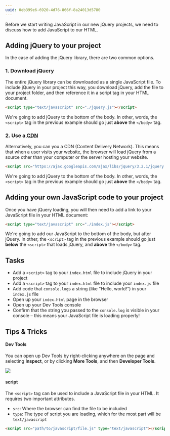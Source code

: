 ```yaml
---
uuid: 0eb399e6-6920-4d76-866f-8a24013d5780
---
```


Before we start writing JavaScript in our new jQuery projects, we need to discuss how to add JavaScript to our HTML.

## Adding jQuery to your project

In the case of adding the jQuery library, there are two common options.

### 1. Download jQuery

The entire jQuery library can be downloaded as a single JavaScript file. To include jQuery in your project this way, you download jQuery, add the file to your project folder, and then reference it in a script tag in your HTML document.

```html
<script type="text/javascript" src="./jquery.js"></script>
```

We're going to add jQuery to the bottom of the body. In other, words, the `<script>` tag in the previous example should go just **above** the `</body>` tag.

### 2. Use a <abbr title="Content Delivery Network">CDN</abbr>

Alternatively, you can you a CDN (Content Delivery Network). This means that when a user visits your website, the browser will load jQuery from a source other than your computer or the server hosting your website.

```html
<script src="https://ajax.googleapis.com/ajax/libs/jquery/3.2.1/jquery.min.js"></script>
```

We're going to add jQuery to the bottom of the body. In other, words, the `<script>` tag in the previous example should go just **above** the `</body>` tag.

## Adding your own JavaScript code to your project

Once you have jQuery loading, you will then need to add a link to your JavaScript file in your HTML document:

```html
<script type="text/javascript" src="./index.js"></script>
```

We're going to add our JavaScript to the bottom of the body, but after jQuery. In other, the `<script>` tag in the previous example should go just **below** the `<script>` that loads jQuery, and **above** the `</body>` tag.

## Tasks

- Add a `<script>` tag to your `index.html` file to include jQuery in your project
- Add a `<script>` tag to your `index.html` file to include your `index.js` file
- Add code that `console.log`s a string (like "Hello, world!") in your `index.js` file
- Open up your `index.html` page in the browser
- Open up your Dev Tools console
- Confirm that the string you passed to the `console.log` is visible in your console – this means your JavaScript file is loading properly!

## Tips & Tricks

#### Dev Tools

You can open up Dev Tools by right-clicking anywhere on the page and selecting **Inspect**, or by clicking **More Tools**, and then **Developer Tools**.

![](https://cl.ly/2C3w1B2s2Y0D/Screen%20Recording%202017-10-03%20at%2007.09%20PM.gif)

#### script

The `<script>` tag can be used to include a JavaScript file in your HTML. It requires two important attributes.

- `src`: Where the browser can find the file to be included
- `type`: The type of script you are loading, which for the most part will be `text/javascript`

```html
<script src="path/to/javascript/file.js" type="text/javascript"></script>
```
